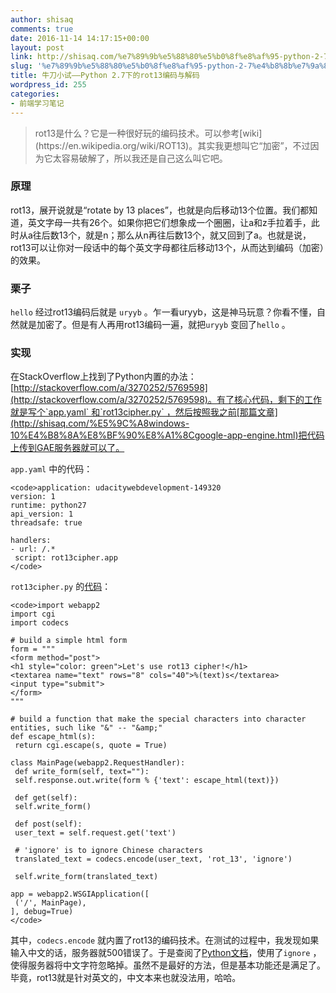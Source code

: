 ```yaml
---
author: shisaq
comments: true
date: 2016-11-14 14:17:15+00:00
layout: post
link: http://shisaq.com/%e7%89%9b%e5%88%80%e5%b0%8f%e8%af%95-python-2-7%e4%b8%8b%e7%9a%84rot13%e7%bc%96%e7%a0%81%e4%b8%8e%e8%a7%a3%e7%a0%81.html
slug: '%e7%89%9b%e5%88%80%e5%b0%8f%e8%af%95-python-2-7%e4%b8%8b%e7%9a%84rot13%e7%bc%96%e7%a0%81%e4%b8%8e%e8%a7%a3%e7%a0%81'
title: 牛刀小试——Python 2.7下的rot13编码与解码
wordpress_id: 255
categories:
- 前端学习笔记
---
```


<blockquote>rot13是什么？它是一种很好玩的编码技术。可以参考[wiki](https://en.wikipedia.org/wiki/ROT13)。其实我更想叫它“加密”，不过因为它太容易破解了，所以我还是自己这么叫它吧。</blockquote>





### 原理



rot13，展开说就是“rotate by 13 places”，也就是向后移动13个位置。我们都知道，英文字母一共有26个。如果你把它们想象成一个圈圈，让a和z手拉着手，此时从a往后数13个，就是n；那么从n再往后数13个，就又回到了a。也就是说，rot13可以让你对一段话中的每个英文字母都往后移动13个，从而达到编码（加密）的效果。



### 栗子



`hello` 经过rot13编码后就是 `uryyb` 。乍一看uryyb，这是神马玩意？你看不懂，自然就是加密了。但是有人再用rot13编码一遍，就把`uryyb` 变回了`hello` 。



### 实现



在StackOverflow上找到了Python内置的办法：[http://stackoverflow.com/a/3270252/5769598](http://stackoverflow.com/a/3270252/5769598)。有了核心代码，剩下的工作就是写个`app.yaml` 和`rot13cipher.py` ，然后按照我之前[那篇文章](http://shisaq.com/%E5%9C%A8windows-10%E4%B8%8A%E8%BF%90%E8%A1%8Cgoogle-app-engine.html)把代码上传到GAE服务器就可以了。

`app.yaml` 中的代码：


    
    <code>application: udacitywebdevelopment-149320
    version: 1
    runtime: python27
    api_version: 1
    threadsafe: true
    
    handlers:
    - url: /.*
     script: rot13cipher.app
    </code>



`rot13cipher.py` 的[代码](https://gist.github.com/shisaq/5fc4e7ed11f4f0d4d69e975c06706270)：


    
    <code>import webapp2
    import cgi
    import codecs
    
    # build a simple html form
    form = """
    <form method="post">
    <h1 style="color: green">Let's use rot13 cipher!</h1>
    <textarea name="text" rows="8" cols="40">%(text)s</textarea>
    <input type="submit">
    </form>
    """
    
    # build a function that make the special characters into character entities, such like "&" -- "&amp;"
    def escape_html(s):
     return cgi.escape(s, quote = True)
    
    class MainPage(webapp2.RequestHandler):
     def write_form(self, text=""):
     self.response.out.write(form % {'text': escape_html(text)})
    
     def get(self):
     self.write_form()
    
     def post(self):
     user_text = self.request.get('text')
    
     # 'ignore' is to ignore Chinese characters
     translated_text = codecs.encode(user_text, 'rot_13', 'ignore')
    
     self.write_form(translated_text)
    
    app = webapp2.WSGIApplication([
     ('/', MainPage),
    ], debug=True)
    </code>



其中，`codecs.encode` 就内置了rot13的编码技术。在测试的过程中，我发现如果输入中文的话，服务器就500错误了。于是查阅了[Python文档](https://docs.python.org/2/library/codecs.html#codec-base-classes)，使用了`ignore` ，使得服务器将中文字符忽略掉。虽然不是最好的方法，但是基本功能还是满足了。毕竟，rot13就是针对英文的，中文本来也就没法用，哈哈。
